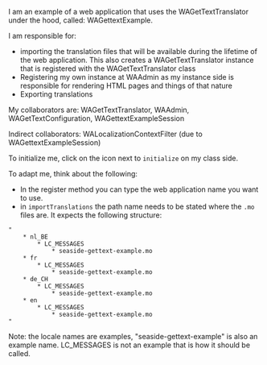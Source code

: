 I am an example of a web application that uses the WAGetTextTranslator under the hood, called: WAGettextExample.

I am responsible for: 
- importing the translation files that will be available during the lifetime of the web application. This also creates a WAGetTextTranslator instance that is registered with the WAGetTextTranslator class
- Registering my own instance at WAAdmin as my instance side is responsible for rendering HTML pages and things of that nature
- Exporting translations

My collaborators are: WAGetTextTranslator, WAAdmin, WAGetTextConfiguration, WAGettextExampleSession

Indirect collaborators: WALocalizationContextFilter (due to WAGettextExampleSession)

To initialize me, click on the icon next to `initialize` on my class side.

To adapt me, think about the following:
- In the register method you can type the web application name you want to use.
- in `importTranslations` the path name needs to be stated where the `.mo` files are. It expects the following structure:
```
"
	* nl_BE
		* LC_MESSAGES
			* seaside-gettext-example.mo
	* fr
		* LC_MESSAGES
			* seaside-gettext-example.mo
	* de_CH
		* LC_MESSAGES
			* seaside-gettext-example.mo
	* en
		* LC_MESSAGES
			* seaside-gettext-example.mo
"
```

Note: the locale names are examples, "seaside-gettext-example" is also an example name. LC_MESSAGES is not an example that is how it should be called.